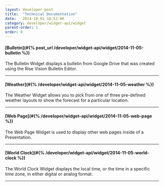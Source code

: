```yaml
---
layout: developer-post
title:  "Technical Documentation"
date:   2014-10-01 10:52:00
category: developer/widget-api/widget
parent-order: 1
order: 0
---
```


#### [Bulletin](#{% post_url /developer/widget-api/widget/2014-11-05-bulletin %})

The Bulletin Widget displays a bulletin from Google Drive that was created using the Rise Vision Bulletin Editor.

***

#### [Weather](#{% /developer/widget-api/widget/2014-11-05-weather %})

The Weather Widget allows you to pick from one of three pre-defined weather layouts to show the forecast for a particular location.

***

#### [Web Page](#{% /developer/widget-api/widget/2014-11-05-web-page %})

The Web Page Widget is used to display other web pages inside of a Presentation.

***

#### [World Clock](#{% /developer/widget-api/widget/2014-11-05-world-clock %})

The World Clock Widget displays the local time, or the time in a specific time zone, in either digital or analog format.

***